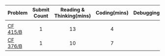 | Problem | Submit Count | Reading & Thinking(mins) | Coding(mins) | Debugging(mins) |
| - |:-:|:-:|:-:|-:|
|  |  |  |  |  |
| [CF 415/B](https://codeforces.com/contest/415/problem/B) | 1 | 13 | 4 | 0 |
| [CF 376/B](https://codeforces.com/contest/376/problem/B) | 1 | 10 | 7 | 0 |
